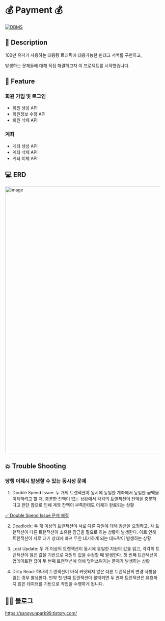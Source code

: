 # 💰 Payment 💰

[![DBMS](https://img.shields.io/badge/DBMS-MySQL-orange)](https://www.mysql.com/downloads/)

## 📖 Description

100만 유저가 사용하는 대용량 트래픽에 대응가능한 핀테크 서버를 구현하고,

발생하는 문제들에 대해 직접 해결하고자 이 프로젝트를 시작했습니다.


## 🚀 Feature
### 회원 가입 및 로그인
- 회원 생성 API
- 회원정보 수정 API
- 회원 삭제 API
### 계좌
- 게좌 생성 API
- 계좌 삭제 API
- 계좌 이체 API



## 💻 ERD


<img width="865" alt="image" src="https://github.com/user-attachments/assets/544497c9-9235-4ab7-b6ea-c031d723ccd1">




## 💥 Trouble Shooting
### 당행 이체시 발생할 수 있는 동시성 문제
1. Double Spend Issue: 두 개의 트랜잭션이 동시에 동일한 계좌에서 동일한 금액을 이체하려고 할 때, 충분한 잔액이 없는 상황에서 각각의 트랜잭션이 잔액을 충분하다고 판단 함으로 인해 계좌 잔액이 부족한데도 이체가 완료되는 상황

[✅ Double Spend Issue 문제 해결](https://sangyunpark99.tistory.com/17)

2. Deadlock: 두 개 이상의 트랜잭션이 서로 다른 자원에 대해 잠금을 요청하고, 각 트랜잭션이 다른 트랜잭션이 소유한 잠금을 필요로 하는 상황이 발생한다. 이로 인해 트랜잭션이 서로 대기 상태에 빠져 무한 대기하게 되는 데드락이 발생하는 상황


3. Lost Update: 두 개 이상의 트랜잭션이 동시에 동일한 자원의 값을 읽고, 각각의 트랜잭션이 읽은 값을 기반으로 자원의 값을 수정할 때 발생한다. 첫 번째 트랜잭션이 업데이트한 값이 두 번째 트랜잭션에 의해 덮어쓰여지는 문제가 발생하는 상황


4. Dirty Read: 하나의 트랜잭션이 아직 커밋되지 않은 다른 트랜잭션의 변경 사항을 읽는 경우 발생한다. 만약 첫 번째 트랜잭션이 롤백되면 두 번째 트랜잭션은 유효하지 않은 데이터를 기반으로 작업을 수행하게 됩니다.



## ✍🏻 블로그
https://sangyunpark99.tistory.com/
